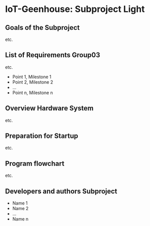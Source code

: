 # IoT-Geenhouse: Subproject Light

## Goals of the Subproject
etc.
## List of Requirements Group03
etc.
 * Point 1, Milestone 1
 * Point 2, Milestone 2
 * ...
 * Point n, Milestone n
 
## Overview Hardware System
etc.
## Preparation for Startup
etc.
## Program flowchart
etc.
##  Developers and authors Subproject
 * Name 1
 * Name 2
 * ...
 * Name n